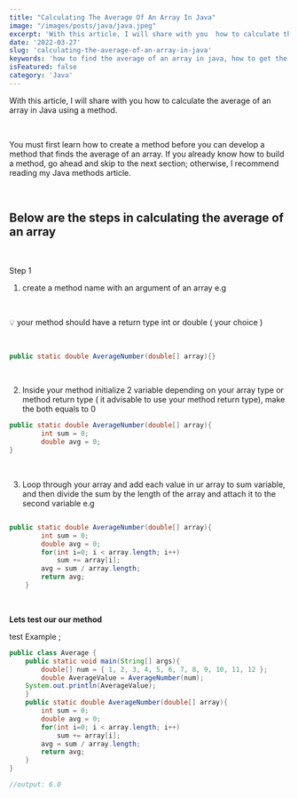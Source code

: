 ```yaml
---
title: "Calculating The Average Of An Array In Java"
image: "/images/posts/java/java.jpeg"
excerpt: 'With this article, I will share with you  how to calculate the average of an array in Java using a method.' 
date: '2022-03-27'
slug: 'calculating-the-average-of-an-array-in-java'
keywords: 'how to find the average of an array in java, how to get the average of an array in java'
isFeatured: false
category: 'Java'
---
```


With this article, I will share with you  how to calculate the average of an array in Java using a method.

&nbsp;


You must first learn how to create a method before you can develop a method that finds the average of an array. If you already know how to build a method, go ahead and skip to the next section; otherwise, I recommend reading my Java methods article.

&nbsp;


## Below are the steps in calculating the average of an array

&nbsp;


Step 1

1. create a method name with an argument of an array e.g

&nbsp;

<aside>
💡 your method should have a return type int or double (  your choice )

</aside>

&nbsp;

```java
public static double AverageNumber(double[] array){}
```

&nbsp;


2. Inside your method  initialize  2 variable depending on your array type or method return type ( it advisable to use your method return type), make the both equals to 0  

```java
public static double AverageNumber(double[] array){
        int sum = 0;
        double avg = 0;
}
```

&nbsp;


3. Loop through your array and  add each value in ur array to sum variable, and then divide the sum by the length of the array and attach it to the second variable e.g

```java

public static double AverageNumber(double[] array){
        int sum = 0;
        double avg = 0;
        for(int i=0; i < array.length; i++)
            sum += array[i];
        avg = sum / array.length;
        return avg;
    }
```

&nbsp;


**Lets test our our method** 

test Example ;

```java
public class Average {
    public static void main(String[] args){
        double[] num = { 1, 2, 3, 4, 5, 6, 7, 8, 9, 10, 11, 12 };
        double AverageValue = AverageNumber(num);
    System.out.println(AverageValue);
    }
    public static double AverageNumber(double[] array){
        int sum = 0;
        double avg = 0;
        for(int i=0; i < array.length; i++)
            sum += array[i];
        avg = sum / array.length;
        return avg;
    }
}

//output: 6.0
```